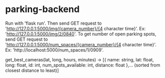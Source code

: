 # parking-backend

Run with 'flask run'.
Then send GET request to 'http://127.0.0.1:5000/img/{camera_number}/{4 character time}'. Ex: 'http://127.0.0.1:5000/img/2/0840'.
To get number of open parking spots, send GET request to 'http://127.0.0.1:5000/num_spaces/{camera_number}/{4 character time}'. Ex: 'http://localhost:5000/num_spaces/1/0909'.

get_best_cameras(lat, long, hours, minutes) -> [{
    name: string,
    lat: float,
    long: float,
    id: int,
    num_spots_available: int,
    distance: float
},... (sorted from closest distance to least)] 